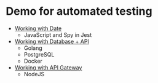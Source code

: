 # Demo for automated testing
* [Working with Date](https://github.com/up1/demo-with-date)
   * JavaScript and Spy in Jest
* [Working with Database + API](https://github.com/up1/demo-with-database)
   * Golang
   * PostgreSQL
   * Docker
* [Working with API Gateway](https://github.com/up1/demo-with-api-gateway)
   * NodeJS
